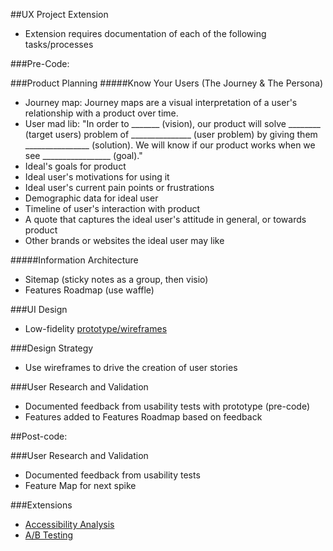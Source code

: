 ##UX Project Extension
* Extension requires documentation of each of the following tasks/processes

###Pre-Code:

###Product Planning
#####Know Your Users (The Journey & The Persona)
* Journey map: Journey maps are a visual interpretation of a user's relationship with a product over time.
* User mad lib:
"In order to _______ (vision), our product will solve ________ (target users) problem of _______________ (user problem) by giving them ________________ (solution). We will know if our product works when we see _________________ (goal)."
* Ideal's goals for product
* Ideal user's motivations for using it
* Ideal user's current pain points or frustrations
* Demographic data for ideal user
* Timeline of user's interaction with product
* A quote that captures the ideal user's attitude in general, or towards product
* Other brands or websites the ideal user may like

#####Information Architecture
* Sitemap (sticky notes as a group, then visio)
* Features Roadmap (use waffle)

###UI Design
* Low-fidelity [prototype/wireframes](https://www.google.com/search?q=low+fidelity+wireframe&espv=2&biw=582&bih=616&tbm=isch&tbo=u&source=univ&sa=X&ved=0ahUKEwjemM7615TLAhUD7GMKHedJDBMQsAQIGw)

###Design Strategy
* Use wireframes to drive the creation of user stories

###User Research and Validation
* Documented feedback from usability tests with prototype (pre-code)
* Features added to Features Roadmap based on feedback

##Post-code:

###User Research and Validation
* Documented feedback from usability tests
* Feature Map for next spike

###Extensions
* [Accessibility Analysis](https://medium.com/salesforce-ux/7-things-every-designer-needs-to-know-about-accessibility-64f105f0881b#.s1nnugogw)
* [A/B Testing](https://en.wikipedia.org/wiki/A/B_testing)
